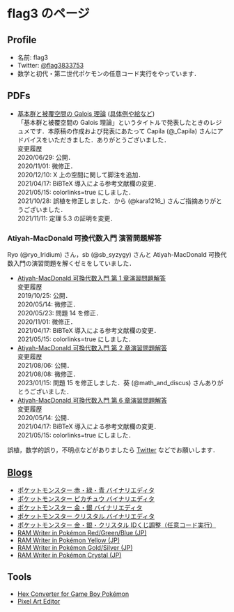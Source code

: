 # flag3 のページ

## Profile

- 名前: flag3
- Twitter: [@flag3833753](https://twitter.com/flag3833753)
- 数学と初代・第二世代ポケモンの任意コード実行をやっています．

## PDFs

- [基本群と被覆空間の Galois 理論](pi1.pdf) ([具体例や絵など](pi1_pic.pdf))  
  「基本群と被覆空間の Galois 理論」というタイトルで発表したときのレジュメです．本原稿の作成および発表にあたって Capila (@\_Capila) さんにアドバイスをいただきました．ありがとうございました．  
  変更履歴  
  2020/06/29: 公開．  
  2020/11/01: 微修正．  
  2020/12/10: X 上の空間に関して脚注を追加．  
  2021/04/17: BiBTeX 導入による参考文献欄の変更．  
  2021/05/15: colorlinks=true にしました．  
  2021/10/28: 誤植を修正しました．から (@kara1216\_) さんご指摘ありがとうございました．  
  2021/11/11: 定理 5.3 の証明を変更．

### Atiyah-MacDonald 可換代数入門 演習問題解答

Ryo (@ryo_Iridium) さん，sb (@sb_syzygy) さんと Atiyah-MacDonald 可換代数入門の演習問題を解くゼミをしていました．

- [Atiyah-MacDonald 可換代数入門 第 1 章演習問題解答](atiyah-macdonald/Rings_and_Ideals.pdf)  
  変更履歴  
  2019/10/25: 公開．  
  2020/05/14: 微修正．  
  2020/05/23: 問題 14 を修正．  
  2020/11/01: 微修正．  
  2021/04/17: BiBTeX 導入による参考文献欄の変更．  
  2021/05/15: colorlinks=true にしました．
- [Atiyah-MacDonald 可換代数入門 第 2 章演習問題解答](atiyah-macdonald/Modules.pdf)  
  変更履歴  
  2021/08/06: 公開．  
  2021/08/08: 微修正．  
  2023/01/15: 問題 15 を修正しました．葵 (@math_and_discus) さんありがとうございました．
- [Atiyah-MacDonald 可換代数入門 第 6 章演習問題解答](atiyah-macdonald/Chain_Conditions.pdf)  
  変更履歴  
  2020/05/14: 公開．  
  2021/04/17: BiBTeX 導入による参考文献欄の変更．  
  2021/05/15: colorlinks=true にしました．

誤植，数学的誤り，不明点などがありましたら [Twitter](https://twitter.com/flag3833753) などでお願いします．

## [Blogs](https://flag3.github.io/blog/)

- [ポケットモンスター 赤・緑・青 バイナリエディタ](https://flag3.github.io/blog/posts/ram-writer-in-pokemon-red-green-blue/)
- [ポケットモンスター ピカチュウ バイナリエディタ](https://flag3.github.io/blog/posts/ram-writer-in-pokemon-yellow/)
- [ポケットモンスター 金・銀 バイナリエディタ](https://flag3.github.io/blog/posts/ram-writer-in-pokemon-gold-silver/)
- [ポケットモンスター クリスタル バイナリエディタ](https://flag3.github.io/blog/posts/ram-writer-in-pokemon-crystal/)
- [ポケットモンスター 金・銀・クリスタル IDくじ調整（任意コード実行）](https://flag3.github.io/blog/posts/lucky-id-number/)
- [RAM Writer in Pokémon Red/Green/Blue (JP)](https://flag3.github.io/blog/posts/ram-writer-in-pokemon-red-green-blue-en/)
- [RAM Writer in Pokémon Yellow (JP)](https://flag3.github.io/blog/posts/ram-writer-in-pokemon-yellow-en/)
- [RAM Writer in Pokémon Gold/Silver (JP)](https://flag3.github.io/blog/posts/ram-writer-in-pokemon-gold-silver-en/)
- [RAM Writer in Pokémon Crystal (JP)](https://flag3.github.io/blog/posts/ram-writer-in-pokemon-crystal-en/)

## Tools

- [Hex Converter for Game Boy Pokémon](https://flag3.github.io/hex-converter-GB-Pokemon/)
- [Pixel Art Editor](https://flag3.github.io/pixel-art-editor/)
